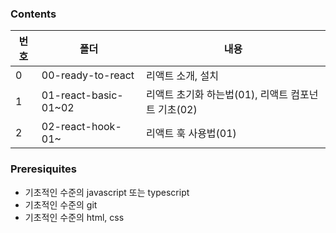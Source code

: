 ### Contents

| 번호 | 폴더 | 내용 |
|---|---|---|
| 0 | 00-ready-to-react | 리액트 소개, 설치 |
| 1 | 01-react-basic-01~02 | 리액트 초기화 하는법(01), 리액트 컴포넌트 기초(02) |
| 2 | 02-react-hook-01~ | 리액트 훅 사용법(01) |

### Preresiquites
- 기초적인 수준의 javascript 또는 typescript
- 기초적인 수준의 git
- 기초적인 수준의 html, css